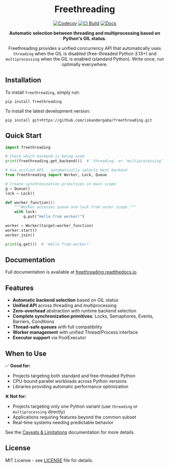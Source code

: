 <div align="center">
<h1>Freethreading</h1>

[![Codecov](https://codecov.io/gh/iskandergaba/freethreading/graph/badge.svg?token=LWBRgtlX8j)](https://codecov.io/gh/iskandergaba/freethreading)
[![CI Build](https://github.com/iskandergaba/freethreading/actions/workflows/ci.yml/badge.svg)](https://github.com/iskandergaba/freethreading/actions/workflows/ci.yml)
[![Docs](https://readthedocs.org/projects/freethreading/badge/?version=latest)](https://freethreading.readthedocs.io/en/latest)

**Automatic selection between threading and multiprocessing based on Python's GIL status.**

Freethreading provides a unified concurrency API that automatically uses `threading` when the GIL is disabled (free-threaded Python 3.13+) and `multiprocessing` when the GIL is enabled (standard Python). Write once, run optimally everywhere.
</div>

## Installation

To install `freethreading`, simply run:

```shell
pip install freethreading
```

To install the latest development version:

```shell
pip install git+https://github.com/iskandergaba/freethreading.git
```

## Quick Start

```python
import freethreading

# Check which backend is being used
print(freethreading.get_backend())  # 'threading' or 'multiprocessing'

# Use unified API - automatically selects best backend
from freethreading import Worker, Lock, Queue

# Create synchronization primitives in main scope
q = Queue()
lock = Lock()

def worker_function():
    """Worker accesses queue and lock from outer scope."""
    with lock:
        q.put("Hello from worker!")

worker = Worker(target=worker_function)
worker.start()
worker.join()

print(q.get())  # 'Hello from worker!'
```

## Documentation

Full documentation is available at [freethreading.readthedocs.io](https://freethreading.readthedocs.io).

## Features

- **Automatic backend selection** based on GIL status
- **Unified API** across threading and multiprocessing
- **Zero-overhead** abstraction with runtime backend selection
- **Complete synchronization primitives**: Locks, Semaphores, Events, Barriers, Conditions
- **Thread-safe queues** with full compatibility
- **Worker management** with unified Thread/Process interface
- **Executor support** via PoolExecutor

## When to Use

✅ **Good for:**
- Projects targeting both standard and free-threaded Python
- CPU-bound parallel workloads across Python versions
- Libraries providing automatic performance optimization

❌ **Not for:**
- Projects targeting only one Python variant (use `threading` or `multiprocessing` directly)
- Applications requiring features beyond the common subset
- Real-time systems needing predictable behavior

See the [Caveats & Limitations](https://freethreading.readthedocs.io/en/latest/caveats.html) documentation for more details.

## License

MIT License - see [LICENSE](LICENSE) file for details.
